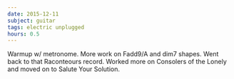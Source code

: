 ```yaml
---
date: 2015-12-11
subject: guitar
tags: electric unplugged
hours: 0.5
---
```


Warmup w/ metronome. More work on Fadd9/A and dim7 shapes. Went back to that Raconteours record. Worked more on Consolers of the Lonely and moved on to Salute Your Solution.